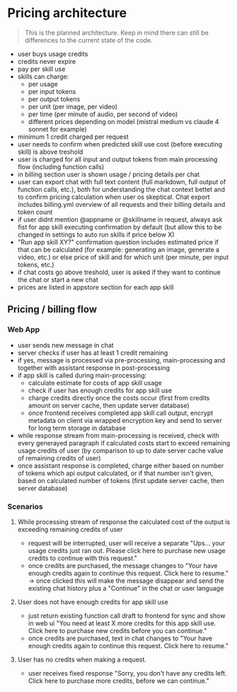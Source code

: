 # Pricing architecture

> This is the planned architecture. Keep in mind there can still be differences to the current state of the code.

- user buys usage credits
- credits never expire
- pay per skill use
- skills can charge:
	- per usage
	- per input tokens
	- per output tokens
	- per unit (per image, per video)
	- per time (per minute of audio, per second of video)
	- different prices depending on model (mistral medium vs claude 4 sonnet for example)
- minimum 1 credit charged per request
- user needs to confirm when predicted skill use cost (before executing skill) is above treshold
- user is charged for all input and output tokens from main processing flow (including function calls)
- in billing section user is shown usage / pricing details per chat
- user can export chat with full text content (full markdown, full output of function calls, etc.), both for understanding the chat context bettet and to confirm pricing calculation when user os skeptical. Chat export includes billing.yml overview of all requests and their billing details and token count
- if user didnt mention @appname or @skillname in request, always ask fist for app skill executing confirmation by default (but allow this to be changed in settings to auto run skills if price below X)
- "Run app skill XY?" confirmation question includes estimated price if that can be calculated (for example: generating an image, generate a video, etc.) or else price of skill and for which unit (per minute, per input tokens, etc.)
- if chat costs go above treshold, user is asked if they want to continue the chat or start a new chat
- prices are listed in appstore section for each app skill


## Pricing / billing flow

### Web App

- user sends new message in chat
- server checks if user has at least 1 credit remaining
- if yes, message is processed via pre-processing, main-processing and together with assistant response in post-processing
- if app skill is called during main-processing:
	- calculate estimate for costs of app skill usage
	- check if user has enough credits for app skill use
	- charge credits directly once the costs occur (first from credits amount on server cache, then update server database)
	- once frontend receives completed app skill call output, encrypt metadata on client via wrapped encryption key and send to server for long term storage in database
- while response stream from main-processing is received, check with every generayed paragraph if calculated costs start to exceed remaining usage credits of user (by comparison to up to date server cache value of remaining credits of user)
- once assistant response is completed, charge either based on number of tokens which api output calculated, or if that number isn't given, based on calculated number of tokens (first update server cache, then server database)

### Scenarios

1. While processing stream of response the calculated cost of the output is exceeding remaining credits of user
	-  request will be interrupted, user will receive a separate "Ups... your usage credits just ran out. Please click here to purchase new usage credits to continue with this request."
	- once credits are purchased, the message changes to "Your have enough credits again to continue this request. Click here to resume." -> once clicked this will make the message disappear and send the existing chat history plus a "Continue" in the chat or user language 

2. User does not have enough credits for app skill use
	- just return existing function call draft to frontend for sync and show in web ui "You need at least X more credits for this app skill use. Click here to purchase new credits before you can continue."
	- once credits are purchased, text in chat changes to "Your have enough credits again to continue this request. Click here to resume."

3. User has no credits when making a request.
	- user receives fixed response "Sorry, you don't have any credits left. Click here to purchase more credits, before we can continue."
